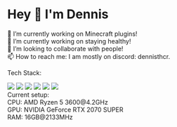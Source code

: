 # Hey 👋 I'm Dennis
🔭 I’m currently working on Minecraft plugins! <br>
🌱 I’m currently working on staying healthy! <br>
👯 I’m looking to collaborate with people! <br>
📫 How to reach me: I am mostly on discord: dennisthcr.  <br>

Tech Stack:
<div align="left">
  <img src="https://img.shields.io/badge/-x86--64%20ASM-black?logo=none&style=for-the-badge" />
  <img src="https://img.shields.io/badge/-JS-1AB374?logo=javascript&style=for-the-badge" />
  <img src="https://img.shields.io/badge/-Node.js-007D6E?logo=nodedotjs&style=for-the-badge" />
  <img src="https://img.shields.io/badge/-Python-0098C2?logo=python&style=for-the-badge" />
  <img src="https://img.shields.io/badge/-Lua-0098C2?logo=lua&style=for-the-badge" />
  <img src="https://img.shields.io/badge/-Java-0098C2?logo=java&style=for-the-badge" />
</div>
Current setup:<br>
CPU: AMD Ryzen 5 3600@4.2GHz<br>
GPU: NVIDIA GeForce RTX 2070 SUPER<br>
RAM: 16GB@2133MHz<br>
